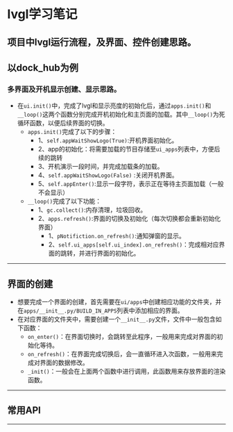 # lvgl学习笔记
## 项目中lvgl运行流程，及界面、控件创建思路。
## 以dock_hub为例
### 多界面及开机显示创建、显示思路。
+ 在`ui.init()`中，完成了lvgl和显示亮度的初始化后，通过`apps.init()`和`__loop()`这两个函数分别完成开机初始化和主页面的加载。其中`__loop()`为死循环函数，以便后续界面的切换。
    + `apps.init()`完成了以下的步骤：
        + 1、`self.appWaitShowLogo(True)`:开机界面初始化。
        + 2、app的初始化：将需要加载的节目存储至`ui_apps`列表中，方便后续的跳转
        + 3、开机演示一段时间，并完成加载条的加载。
        + 4、`self.appWaitShowLogo(False)` :关闭开机界面。
        + 5、`self.appEnter()`:显示一段字符，表示正在等待主页面加载（一般不会显示）
    + `__loop()`完成了以下功能：
        + 1、`gc.collect()`:内存清理，垃圾回收。
        + 2、`apps.refresh()`:界面的切换及初始化（每次切换都会重新初始化界面）
            + 1、`pNotifiction.on_refresh()`:通知弹窗的显示。
            + 2、`self.ui_apps[self.ui_index].on_refresh()`：完成相对应界面的跳转，并进行界面的初始化。
---
## 界面的创建
+ 想要完成一个界面的创建，首先需要在`ui/apps`中创建相应功能的文件夹，并在`apps/__init__.py/BUILD_IN_APPS`列表中添加相应的界面。
+ 在对应界面的文件夹中，需要创建一个`__init__.py`文件，文件中一般包含如下函数：
    + `on_enter()`：在界面切换时，会跳转至此程序，一般用来完成对界面的初始化等待。
    + `on_refresh()`：在界面完成切换后，会一直循环进入次函数，一般用来完成对界面的数据修改。
    + `_init()`：一般会在上面两个函数中进行调用，此函数用来存放界面的渲染函数。

---
## 常用API

---